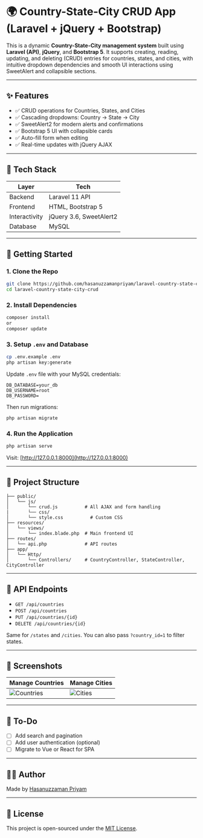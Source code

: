 
# 🌍 Country-State-City CRUD App (Laravel + jQuery + Bootstrap)

This is a dynamic **Country-State-City management system** built using **Laravel (API)**, **jQuery**, and **Bootstrap 5**. It supports creating, reading, updating, and deleting (CRUD) entries for countries, states, and cities, with intuitive dropdown dependencies and smooth UI interactions using SweetAlert and collapsible sections.

---

## ✨ Features

- ✅ CRUD operations for Countries, States, and Cities
- ✅ Cascading dropdowns: Country → State → City
- ✅ SweetAlert2 for modern alerts and confirmations
- ✅ Bootstrap 5 UI with collapsible cards
- ✅ Auto-fill form when editing
- ✅ Real-time updates with jQuery AJAX

---

## 📁 Tech Stack

| Layer       | Tech                     |
|-------------|--------------------------|
| Backend     | Laravel 11 API           |
| Frontend    | HTML, Bootstrap 5        |
| Interactivity | jQuery 3.6, SweetAlert2 |
| Database    | MySQL                    |

---

## 🚀 Getting Started

### 1. Clone the Repo

```bash
git clone https://github.com/hasanuzzamanpriyam/laravel-country-state-city-crud.git
cd laravel-country-state-city-crud
```

### 2. Install Dependencies

```bash
composer install
or
composer update
```

### 3. Setup `.env` and Database

```bash
cp .env.example .env
php artisan key:generate
```

Update `.env` file with your MySQL credentials:

```env
DB_DATABASE=your_db
DB_USERNAME=root
DB_PASSWORD=
```

Then run migrations:

```bash
php artisan migrate
```

### 4. Run the Application

```bash
php artisan serve
```

Visit: [http://127.0.0.1:8000](http://127.0.0.1:8000)

---

## 📂 Project Structure

```
├── public/
│   └── js/
│       └── crud.js          # All AJAX and form handling
|       └── css/
│       └── style.css          # Custom CSS
├── resources/
│   └── views/
│       └── index.blade.php  # Main frontend UI
├── routes/
│   └── api.php              # API routes
├── app/
│   └── Http/
│       └── Controllers/     # CountryController, StateController, CityController
```

---

## 🧠 API Endpoints

- `GET /api/countries`
- `POST /api/countries`
- `PUT /api/countries/{id}`
- `DELETE /api/countries/{id}`

Same for `/states` and `/cities`. You can also pass `?country_id=1` to filter states.

---

## 📸 Screenshots

| Manage Countries        | Manage Cities        |
|-------------------------|----------------------|
| ![Countries](screenshots/countries.png) | ![Cities](screenshots/cities.png) |

---

## 📌 To-Do

- [ ] Add search and pagination
- [ ] Add user authentication (optional)
- [ ] Migrate to Vue or React for SPA

---

## 🧑‍💻 Author

Made by [Hasanuzzaman Priyam](https://github.com/hasanuzzamanpriyam)

---

## 📜 License

This project is open-sourced under the [MIT License](LICENSE).

